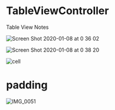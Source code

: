 # TableViewController

Table View Notes



![Screen Shot 2020-01-08 at 0 36 02](https://user-images.githubusercontent.com/24994818/71955790-e5575d80-31ae-11ea-9fae-077b995642e9.png)

![Screen Shot 2020-01-08 at 0 38 20](https://user-images.githubusercontent.com/24994818/71955890-30717080-31af-11ea-8973-7e1919d73bb9.png)

![cell](https://user-images.githubusercontent.com/24994818/72076210-cf36c380-32ba-11ea-8adc-a968a2e967f1.png)

# padding

![IMG_0051](https://user-images.githubusercontent.com/24994818/72236812-eff26800-359d-11ea-85e4-6ab05158bd88.jpg)

